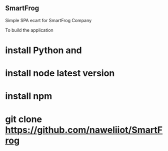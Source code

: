 ## SmartFrog
Simple SPA ecart for SmartFrog Company

To build the application 

# install Python and 
# install node latest version

# install npm
# git clone https://github.com/naweliiot/SmartFrog
